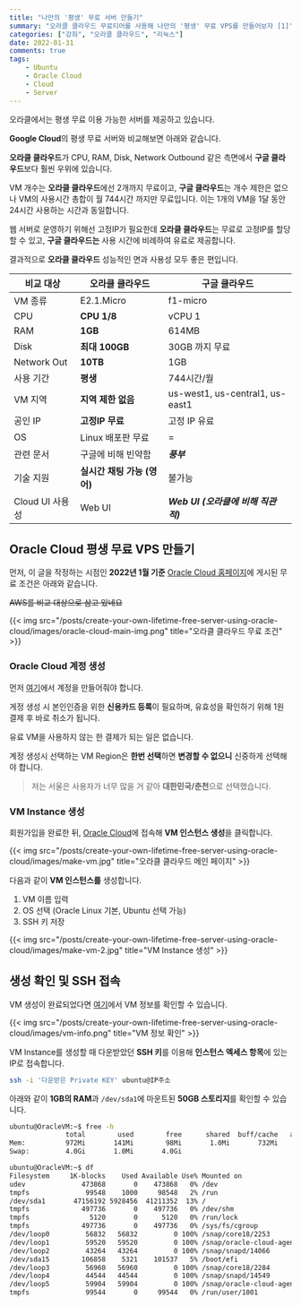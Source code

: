 ```yaml
---
title: "나만의 '평생' 무료 서버 만들기"
summary: "오라클 클라우드 무료티어를 사용해 나만의 '평생' 무료 VPS를 만들어보자 [1]"
categories: ["강좌", "오라클 클라우드", "리눅스"]
date: 2022-01-31
comments: true
tags:
    - Ubuntu
    - Oracle Cloud
    - Cloud
    - Server
---
```


오라클에서는 평생 무료 이용 가능한 서버를 제공하고 있습니다.

**Google Cloud**의 평생 무료 서버와 비교해보면 아래와 같습니다.

**오라클 클라우드**가 CPU, RAM, Disk, Network Outbound 같은 측면에서 **구글 클라우드**보다 훨씬 우위에 있습니다.

VM 개수는 **오라클 클라우드**에선 2개까지 무료이고, **구글 클라우드**는 개수 제한은 없으나 VM의 사용시간 총합이 월 744시간 까지만 무료입니다. 이는 1개의 VM을 1달 동안 24시간 사용하는 시간과 동일합니다.

웹 서버로 운영하기 위해선 고정IP가 필요한데 **오라클 클라우드**는 무료로 고정IP를 할당할 수 있고, **구글 클라우드는** 사용 시간에 비례하여 유료로 제공합니다.

결과적으로 **오라클 클라우드** 성능적인 면과 사용성 모두 좋은 편입니다.

| 비교 대상       | 오라클 클라우드             | 구글 클라우드                       |
| --------------- | --------------------------- | ----------------------------------- |
| VM 종류         | E2.1.Micro                  | f1-micro                            |
| CPU             | **CPU 1/8**                 | vCPU 1                              |
| RAM             | **1GB**                     | 614MB                               |
| Disk            | **최대 100GB**              | 30GB 까지 무료                      |
| Network Out     | **10TB**                    | 1GB                                 |
| 사용 기간       | **평생**                    | 744시간/월                          |
| VM 지역         | **지역 제한 없음**          | us-west1, us-central1, us-east1     |
| 공인 IP         | **고정IP 무료**             | 고정 IP 유료                        |
| OS              | Linux 배포판 무료           | =                                   |
| 관련 문서       | 구글에 비해 빈약함          | **_풍부_**                          |
| 기술 지원       | **실시간 채팅 가능 (영어)** | 불가능                              |
| Cloud UI 사용성 | Web UI                      | **_Web UI (오라클에 비해 직관적)_** |

## Oracle Cloud 평생 무료 VPS 만들기

먼저, 이 글을 작정하는 시점인 **2022년 1월 기준** [Oracle Cloud 홈페이지](https://www.oracle.com/kr/cloud/free/)에 게시된 무료 조건은 아래와 같습니다.

~~AWS를 비교 대상으로 삼고 있네요~~

{{< img src="/posts/create-your-own-lifetime-free-server-using-oracle-cloud/images/oracle-cloud-main-img.png" title="오라클 클라우드 무료 조건" >}}

### Oracle Cloud 계정 생성

먼저 [여기](https://signup.cloud.oracle.com/)에서 계정을 만들어줘야 합니다.

게정 생성 시 본인인증을 위한 **신용카드 등록**이 필요하며, 유효성을 확인하기 위해 1원 결제 후 바로 취소가 됩니다.

유료 VM을 사용하지 않는 한 결제가 되는 일은 없습니다.

계정 생성시 선택하는 VM Region은 **한번 선택**하면 **변경할 수 없으니** 신중하게 선택해야 합니다.

> 저는 서울은 사용자가 너무 많을 거 같아 **대한민국/춘천**으로 선택했습니다.

### VM Instance 생성

회원가입을 완료한 뒤, [Oracle Cloud](https://cloud.oracle.com/)에 접속해 **VM 인스턴스 생성**을 클릭합니다.

{{< img src="/posts/create-your-own-lifetime-free-server-using-oracle-cloud/images/make-vm.jpg" title="오라클 클라우드 메인 페이지" >}}

다음과 같이 **VM 인스턴스를** 생성합니다.

1. VM 이름 입력
2. OS 선택 (Oracle Linux 기본, Ubuntu 선택 가능)
3. SSH 키 저장

{{< img src="/posts/create-your-own-lifetime-free-server-using-oracle-cloud/images/make-vm-2.jpg" title="VM Instance 생성" >}}

## 생성 확인 및 SSH 접속

VM 생성이 완료되었다면 [여기](https://cloud.oracle.com/compute/instances)에서 VM 정보를 확인할 수 있습니다.

{{< img src="/posts/create-your-own-lifetime-free-server-using-oracle-cloud/images/vm-info.png" title="VM 정보 확인" >}}

VM Instance를 생성할 때 다운받았던 **SSH 키**를 이용해 **인스턴스 엑세스 항목**에 있는 IP로 접속합니다.

```sh
ssh -i '다운받은 Private KEY' ubuntu@IP주소
```

아래와 같이 **1GB의 RAM**과 `/dev/sda1`에 마운트된 **50GB 스토리지**를 확인할 수 있습니다.

```sh
ubuntu@OracleVM:~$ free -h
              total        used        free      shared  buff/cache   available
Mem:          972Mi       141Mi        98Mi       1.0Mi       732Mi       698Mi
Swap:         4.0Gi       1.0Mi       4.0Gi

ubuntu@OracleVM:~$ df
Filesystem     1K-blocks    Used Available Use% Mounted on
udev              473868       0    473868   0% /dev
tmpfs              99548    1000     98548   2% /run
/dev/sda1       47156192 5928456  41211352  13% /
tmpfs             497736       0    497736   0% /dev/shm
tmpfs               5120       0      5120   0% /run/lock
tmpfs             497736       0    497736   0% /sys/fs/cgroup
/dev/loop0         56832   56832         0 100% /snap/core18/2253
/dev/loop1         59520   59520         0 100% /snap/oracle-cloud-agent/26
/dev/loop2         43264   43264         0 100% /snap/snapd/14066
/dev/sda15        106858    5321    101537   5% /boot/efi
/dev/loop3         56960   56960         0 100% /snap/core18/2284
/dev/loop4         44544   44544         0 100% /snap/snapd/14549
/dev/loop5         59904   59904         0 100% /snap/oracle-cloud-agent/30
tmpfs              99544       0     99544   0% /run/user/1001
```
